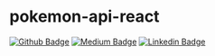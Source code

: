 # pokemon-api-react

[![Github Badge](https://img.shields.io/badge/-Github-000?style=quare&labelColor=000&logo=Github&logoColor=white&link=link)](https://github.com/rcgurbuz) 
[![Medium Badge](https://img.shields.io/badge/-Medium-757575?style=flat-quare&labelColor=757575&logo=Medium&logoColor=white&link=link)](https://medium.com/@rcgurbuz) 
[![Linkedin Badge](https://img.shields.io/badge/-Blogger-FF9800?style=flat-quare&labelColor=FF9800&logo=Blogger&logoColor=white&link=link)](https://www.linkedin.com/in/rcgurbuz/)
